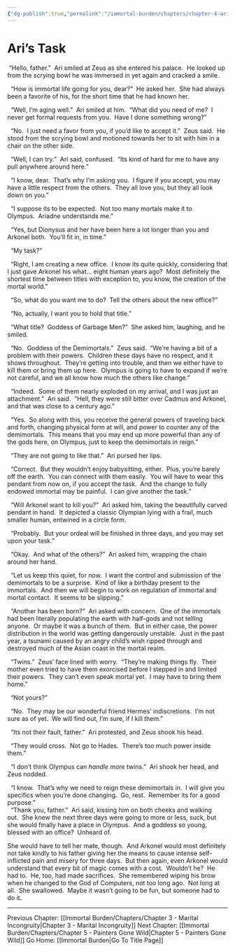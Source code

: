 ```yaml
---
{"dg-publish":true,"permalink":"/immortal-burden/chapters/chapter-4-ari-s-task/"}
---
```


# Ari’s Task

 “Hello, father.”  Ari smiled at Zeus as she entered his palace.  He looked up from the scrying bowl he was immersed in yet again and cracked a smile.

  “How is immortal life going for you, dear?”  He asked her.  She had always been a favorite of his, for the short time that he had known her.

  “Well, I’m aging well.”  Ari smiled at him.  “What did you need of me?  I never get formal requests from you.  Have I done something wrong?”

  “No.  I just need a favor from you, if you’d like to accept it.”  Zeus said.  He stood from the scrying bowl and motioned towards her to sit with him in a chair on the other side.

  “Well, I can try.”  Ari said, confused.  “Its kind of hard for me to have any pull anywhere around here.”

  “I know, dear.  That’s why I’m asking you.  I figure if you accept, you may have a little respect from the others.  They all love you, but they all look down on you.”

  “I suppose its to be expected.  Not too many mortals make it to Olympus.  Ariadne understands me.”

  “Yes, but Dionysus and her have been here a lot longer than you and Arkonel both.  You’ll fit in, in time.”

  “My task?”

  “Right, I am creating a new office.  I know its quite quickly, considering that I just gave Arkonel his what... eight human years ago?  Most definitely the shortest time between titles with exception to, you know, the creation of the mortal world.”

  “So, what do you want me to do?  Tell the others about the new office?”

  “No, actually, I want you to hold that title.”

  “What title?  Goddess of Garbage Men?”  She asked him, laughing, and he smiled.

  “No.  Goddess of the Demimortals.”  Zeus said.  “We’re having a bit of a problem with their powers.  Children these days have no respect, and it shows throughout.  They’re getting into trouble, and then we either have to kill them or bring them up here.  Olympus is going to have to expand if we’re not careful, and we all know how much the others like change.”

  “Indeed.  Some of them nearly exploded on my arrival, and I was just an attachment.”  Ari said.  “Hell, they were still bitter over Cadmus and Arkonel, and that was close to a century ago.”

  “Yes.  So along with this, you receive the general powers of traveling back and forth, changing physical form at will, and power to counter any of the demimortals.  This means that you may end up more powerful than any of the gods here, on Olympus, just to keep the demimortals in reign.”

  “They are not going to like that.”  Ari pursed her lips.

  “Correct.  But they wouldn’t enjoy babysitting, either.  Plus, you’re barely off the earth.  You can connect with them easily.  You will have to wear this pendant from now on, if you accept the task.  And the change to fully endowed immortal may be painful.  I can give another the task.”

  “Will Arkonel want to kill you?”  Ari asked him, taking the beautifully carved pendant in hand.  It depicted a classic Olympian lying with a frail, much smaller human, entwined in a circle form.

  “Probably.  But your ordeal will be finished in three days, and you may set upon your task.”

  “Okay.  And what of the others?”  Ari asked him, wrapping the chain around her hand.

  “Let us keep this quiet, for now.  I want the control and submission of the demimortals to be a surprise.  Kind of like a birthday present to the immortals.  And then we will begin to work on regulation of immortal and mortal contact.  It seems to be slipping.”

  “Another has been born?”  Ari asked with concern.  One of the immortals had been literally populating the earth with half-gods and not telling anyone.  Or maybe it was a bunch of them.  But in either case, the power distribution in the world was getting dangerously unstable.  Just in the past year, a tsunami caused by an angry child’s wish ripped through and destroyed much of the Asian coast in the mortal realm.

  “Twins.”  Zeus’ face lined with worry.  “They’re making things fly.  Their mother even tried to have them exorcised before I stepped in and limited their powers.  They can’t even speak mortal yet.  I may have to bring them home.”

  “Not yours?”

  “No.  They may be our wonderful friend Hermes’ indiscretions.  I’m not sure as of yet.  We will find out, I’m sure, if I kill them.”

  “Its not their fault, father.”  Ari protested, and Zeus shook his head.

  “They would cross.  Not go to Hades.  There’s too much power inside them.”

  “I don’t think Olympus can _handle_ more twins.”  Ari shook her head, and Zeus nodded.

  “I know.  That’s why we need to reign these demimortals in.  I will give you specifics when you’re done changing.  Go, rest.  Remember its for a good purpose.”  
  “Thank you, father.”  Ari said, kissing him on both cheeks and walking out.  She knew the next three days were going to more or less, suck, but she would finally have a place in Olympus.  And a goddess so young, blessed with an office?  Unheard of.

She would have to tell her mate, though.  And Arkonel would most definitely not take kindly to his father giving her the means to cause intense self-inflicted pain and misery for three days.  But then again, even Arkonel would understand that every bit of magic comes with a cost.  Wouldn’t he?  He had to.  He, too, had made sacrifices.  She remembered wiping his brow when he changed to the God of Computers, not too long ago.  Not long at all.  She swallowed.  Maybe it wasn’t going to be fun, but someone had to do it.

---
Previous Chapter: [[Immortal Burden/Chapters/Chapter 3 -  Marital Incongruity\|Chapter 3 -  Marital Incongruity]]
Next Chapter: [[Immortal Burden/Chapters/Chapter 5 - Painters Gone Wild\|Chapter 5 - Painters Gone Wild]]
Go Home: [[Immortal Burden\|Go To Title Page]]
  